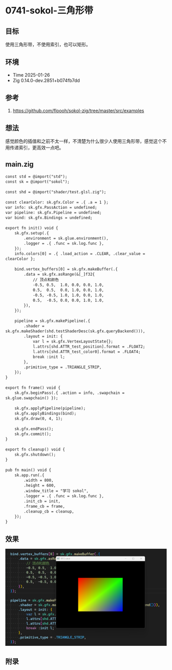 # 0741-sokol-三角形带

## 目标

使用三角形带，不使用索引，也可以矩形。

## 环境

- Time 2025-01-26
- Zig 0.14.0-dev.2851+b074fb7dd

## 参考

1. <https://github.com/floooh/sokol-zig/tree/master/src/examples>

## 想法

感觉颜色的插值和之前不太一样，不清楚为什么很少人使用三角形带，感觉这个不用传递索引，更高效一点吧。

## main.zig

```zig
const std = @import("std");
const sk = @import("sokol");

const shd = @import("shader/test.glsl.zig");

const clearColor: sk.gfx.Color = .{ .a = 1 };
var info: sk.gfx.PassAction = undefined;
var pipeline: sk.gfx.Pipeline = undefined;
var bind: sk.gfx.Bindings = undefined;

export fn init() void {
    sk.gfx.setup(.{
        .environment = sk.glue.environment(),
        .logger = .{ .func = sk.log.func },
    });
    info.colors[0] = .{ .load_action = .CLEAR, .clear_value = clearColor };

    bind.vertex_buffers[0] = sk.gfx.makeBuffer(.{
        .data = sk.gfx.asRange(&[_]f32{
            // 顶点和颜色
            -0.5, 0.5,  1.0, 0.0, 0.0, 1.0,
            0.5,  0.5,  0.0, 1.0, 0.0, 1.0,
            -0.5, -0.5, 1.0, 1.0, 0.0, 1.0,
            0.5,  -0.5, 0.0, 0.0, 1.0, 1.0,
        }),
    });

    pipeline = sk.gfx.makePipeline(.{
        .shader = sk.gfx.makeShader(shd.testShaderDesc(sk.gfx.queryBackend())),
        .layout = init: {
            var l = sk.gfx.VertexLayoutState{};
            l.attrs[shd.ATTR_test_position].format = .FLOAT2;
            l.attrs[shd.ATTR_test_color0].format = .FLOAT4;
            break :init l;
        },
        .primitive_type = .TRIANGLE_STRIP,
    });
}

export fn frame() void {
    sk.gfx.beginPass(.{ .action = info, .swapchain = sk.glue.swapchain() });

    sk.gfx.applyPipeline(pipeline);
    sk.gfx.applyBindings(bind);
    sk.gfx.draw(0, 4, 1);

    sk.gfx.endPass();
    sk.gfx.commit();
}

export fn cleanup() void {
    sk.gfx.shutdown();
}

pub fn main() void {
    sk.app.run(.{
        .width = 800,
        .height = 600,
        .window_title = "学习 sokol",
        .logger = .{ .func = sk.log.func },
        .init_cb = init,
        .frame_cb = frame,
        .cleanup_cb = cleanup,
    });
}
```

## 效果

![三角形带][1]

[1]: images/sokol007.png

## 附录
